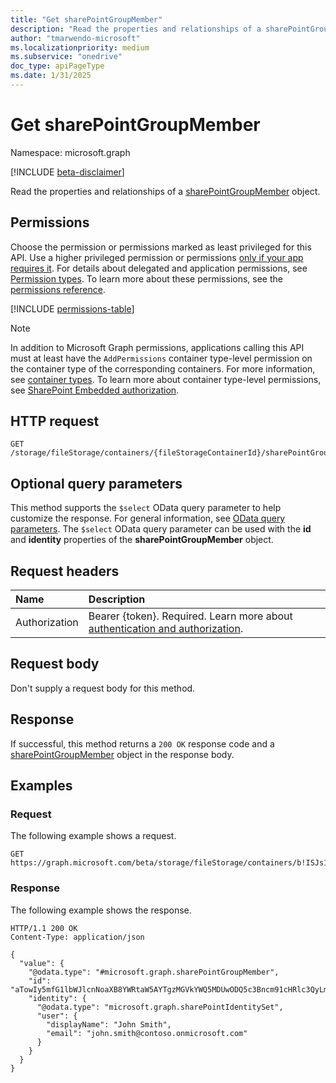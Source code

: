 ```yaml
---
title: "Get sharePointGroupMember"
description: "Read the properties and relationships of a sharePointGroupMember object."
author: "tmarwendo-microsoft"
ms.localizationpriority: medium
ms.subservice: "onedrive"
doc_type: apiPageType
ms.date: 1/31/2025
---
```


# Get sharePointGroupMember

Namespace: microsoft.graph

[!INCLUDE [beta-disclaimer](../../includes/beta-disclaimer.md)]

Read the properties and relationships of a [sharePointGroupMember](../resources/sharepointgroup.md) object.

## Permissions

Choose the permission or permissions marked as least privileged for this API. Use a higher privileged permission or permissions [only if your app requires it](/graph/permissions-overview#best-practices-for-using-microsoft-graph-permissions). For details about delegated and application permissions, see [Permission types](/graph/permissions-overview#permission-types). To learn more about these permissions, see the [permissions reference](/graph/permissions-reference).

<!-- {
  "blockType": "permissions",
  "name": "sharepointgroupmember-get-permissions"
}
-->
[!INCLUDE [permissions-table](../includes/permissions/sharepointgroupmember-get-permissions.md)]

> [!NOTE]
> In addition to Microsoft Graph permissions, applications calling this API must at least have the `AddPermissions` container type-level permission on the container type of the corresponding containers. For more information, see [container types](/sharepoint/dev/embedded/concepts/app-concepts/containertypes). To learn more about container type-level permissions, see [SharePoint Embedded authorization](/sharepoint/dev/embedded/concepts/app-concepts/auth#authorization).

## HTTP request

<!-- {
  "blockType": "ignored"
}
-->
``` http
GET /storage/fileStorage/containers/{fileStorageContainerId}/sharePointGroups/{sharePointGroupId}/members/{sharePointGroupMemberId}
```

## Optional query parameters

This method supports the `$select` OData query parameter to help customize the response. For general information, see [OData query parameters](/graph/query-parameters). The `$select` OData query parameter can be used with the **id** and **identity** properties of the **sharePointGroupMember** object.

## Request headers

|Name|Description|
|:---|:---|
|Authorization|Bearer {token}. Required. Learn more about [authentication and authorization](/graph/auth/auth-concepts).|

## Request body

Don't supply a request body for this method.

## Response

If successful, this method returns a `200 OK` response code and a [sharePointGroupMember](../resources/sharepointgroupmember.md) object in the response body.

## Examples

### Request

The following example shows a request.

<!-- {
  "blockType": "request",
  "name": "get_sharepointgroupmember"
}-->
``` http
GET https://graph.microsoft.com/beta/storage/fileStorage/containers/b!ISJs1WRro0y0EWgkUYcktDa0mE8zSlFEqFzqRn70Zwp1CEtDEBZgQICPkRbil_5Z/sharePointGroups/10/members/aTowIy5mfG1lbWJlcnNoaXB8YWRtaW5AYTgzMGVkYWQ5MDUwODQ5c3Bncm91cHRlc3QyLm9ubWljcm9zb2Z0LmNvbQ
```

### Response

The following example shows the response.

<!-- {
  "blockType": "response",
  "truncated": true,
  "@odata.type": "microsoft.graph.sharePointGroupMember"
} -->
``` http
HTTP/1.1 200 OK
Content-Type: application/json

{
  "value": {
    "@odata.type": "#microsoft.graph.sharePointGroupMember",
    "id": "aTowIy5mfG1lbWJlcnNoaXB8YWRtaW5AYTgzMGVkYWQ5MDUwODQ5c3Bncm91cHRlc3QyLm9ubWljcm9zb2Z0LmNvbQ7",
    "identity": {
      "@odata.type": "microsoft.graph.sharePointIdentitySet",
      "user": {
        "displayName": "John Smith",
        "email": "john.smith@contoso.onmicrosoft.com"
      }
    }
  }
}
```